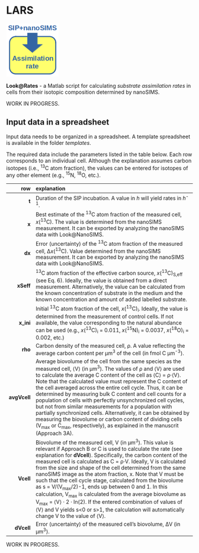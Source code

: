 # LARS

<img src="man/figures/LARS-logo.png">

**Look@Rates** - a Matlab script for calculating *substrate assimilation rates* in cells from their isotopic composition determined by nanoSIMS.


WORK IN PROGRESS.

## Input data in a spreadsheet

Input data needs to be organized in a spreadsheet. A template spreadsheet is available in the folder *templates*.

The required data include the parameters listed in the table below. Each row corresponds to an individual cell. Although the explanation assumes carbon isotopes (i.e., <sup>13</sup>C atom fraction), the values can be entered for isotopes of any other element (e.g., <sup>15</sup>N, <sup>18</sup>O, etc.).

| row  | explanation |
|-----:|:------------|
| **t**    | Duration of the SIP incubation. A value in *h* will yield rates in *h*<sup>-1</sup>.|
| **x**    | Best estimate of the <sup>13</sup>C atom fraction of the measured cell, *x*(<sup>13</sup>C). The value is determined from the nanoSIMS measurement. It can be exported by analyzing the nanoSIMS data with Look@NanoSIMS.|
| **dx** | Error (uncertainty) of the <sup>13</sup>C atom fraction of the measured cell, Δ*x*(<sup>13</sup>C). Value determined from the nanoSIMS measurement. It can be exported by analyzing the nanoSIMS data with Look@NanoSIMS. |
| **xSeff** | <sup>13</sup>C atom fraction of the effective carbon source, *x*(<sup>13</sup>C)<sub>S,eff</sub> (see Eq. 6). Ideally, the value is obtained from a direct measurement. Alternatively, the value can be calculated from the known concentration of substrate in the medium and the known concentration and amount of added labelled substrate. |
| **x_ini** | Initial <sup>13</sup>C atom fraction of the cell, *x*(<sup>13</sup>C)<sub>i</sub>. Ideally, the value is determined from the measurement of control cells. If not available, the value corresponding to the natural abundance can be used (e.g., *x*(<sup>13</sup>C)<sub>i</sub> = 0.011, *x*(<sup>15</sup>N)<sub>i</sub> = 0.0037, *x*(<sup>18</sup>O)<sub>i</sub> = 0.002, etc.) |
| **rho** | Carbon density of the measured cell, &#961;. A value reflecting the average carbon content per &#956;m<sup>3</sup> of the cell (in fmol C &#956;m<sup>-3</sup>).  |
| **avgVcell** | Average biovolume of the cell from the same species as the measured cell, &#10216;V&#10217; (in &#956;m<sup>3</sup>). The values of &#961; and &#10216;V&#10217; are used to calculate the average C content of the cell as &#10216;C&#10217; = &#961;&#183;&#10216;V&#10217;. Note that the calculated value must represent the C content of the cell averaged across the entire cell cycle. Thus, it can be determined by measuring bulk C content and cell counts for a population of cells with perfectly unsynchronized cell cycles, but not from similar measurements for a population with partially synchronized cells. Alternatively, it can be obtained by measuring the biovolume or carbon content of dividing cells (V<sub>max</sub> or C<sub>max</sub>, respectively), as explained in the manuscrit (Approach 3A).|
| **Vcell** | Biovolume of the measured cell, V (in &#956;m<sup>3</sup>). This value is relevant if Approach B or C is used to calculate the rate (see explanation for **dVcell**). Specifically, the carbon content of the measured cell is calculated as C = &#961;&#183;V. Ideally, V is calculated from the size and shape of the cell determined from the same nanoSIMS image as the atom fraction, x. Note that V must be such that the cell cycle stage, calculated from the biovolume as s = V/(V<sub>max</sub>/2)-1, ends up between 0 and 1. In this calculation, V<sub>max</sub> is calculated from the average biovolume as V<sub>max</sub> = &#10216;V&#10217; &#183; 2 &#183; ln(2). If the entered combination of values of &#10216;V&#10217; and V yields s<0 or s>1, the calculation will automatically change V to the value of &#10216;V&#10217;. |
| **dVcell** | Error (uncertainty) of the measured cell’s biovolume, &#916;V (in &#956;m<sup>3</sup>). |

WORK IN PROGRESS.